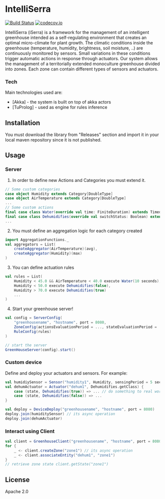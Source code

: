 # IntelliSerra
[![Build Status](https://travis-ci.org/moneletizi94/IntelliSerra.svg?branch=master)](https://travis-ci.org/moneletizi94/IntelliSerra)
[![codecov.io](https://codecov.io/github/moneletizi94/IntelliSerra/coverage.svg?branch=master)](https://codecov.io/github/moneletizi94/IntelliSerra?branch=master)

IntelliSerra (iSerra) is a framework for the management of an intelligent greenhouse intended as a self-regulating environment that creates an optimal micro-climate for plant growth. The climatic conditions inside the greenhouse (temperature, humidity, brightness, soil moisture, ..) are continuously monitored by sensors. Small variations in these conditions trigger automatic actions in response through actuators. Our system allows the management of a territorially extended monoculture greenhouse divided into zones. Each zone can contain different types of sensors and actuators.

### Tech
Main technologies used are:
* [Akka] - the system is built on top of akka actors
* [TuProlog] - used as engine for rules inference

## Installation
You must download the library from "Releases" section and import it in your local maven repository since it is not published.

## Usage

### Server
1. In order to define new Actions and Categories you must extend it.
```scala
// Some custom categories
case object Humidity extends Category[DoubleType]
case object AirTemperature extends Category[DoubleType]
...
// Some custom actions
final case class Water(override val time: FiniteDuration) extends TimedAction
final case class Dehumidifies(override val switchStatus: Boolean) extends ToggledAction
...
```

2. You must define an aggregation logic for each category created
```scala
import AggregationFunctions._
val aggregators = List(
    createAggregator(AirTemperature)(avg),
    createAggregator(Humidity)(max)
)
```

3. You can define actuation rules
```scala
val rules = List(
    Humidity < 45.0 && AirTemperature < 40.0 execute Water(10 seconds),
    Humidity < 50.0 execute Dehumidifies(false),
    Humidity > 70.0 execute Dehumidifies(true)
    ...
)
```

4. Start your greenhouse server!
```scala
val config = ServerConfig(
    "greenhousename", "hostname", port = 8080,
    ZoneConfig(actionsEvaluationPeriod = ..., stateEvaluationPeriod = ..., aggregators),
    RuleConfig(rules)
)

// start the server
GreenHouseServer(config).start()
```

### Custom device
Define and deploy your actuators and sensors. For example:
```scala
val humidiySensor = Sensor("humidity1", Humidity, sensingPeriod = 5 seconds)
val dehumActuator = Actuator("dehum1", Dehumidifies.getClass) {
    case (state, Dehumidifies(true)) => ... // do something to real world
    case (state, Dehumidifies(false)) => ...
}

val deploy = DeviceDeploy("greenhousename", "hostname", port = 8080)
deploy.join(humiditySensor) // its async operation
deploy.join(dehumActuator)
```

### Interact using Client
```scala
val client = GreenhouseClient("greenhousename", "hostname", port = 8080)
for {
    _ <- client.createZone("zone1") // its async operation
    _ <- client.associateEntity("dehum1", "zone1")
}
// retrieve zone state client.getState("zone1") 
```

## License
Apache 2.0
